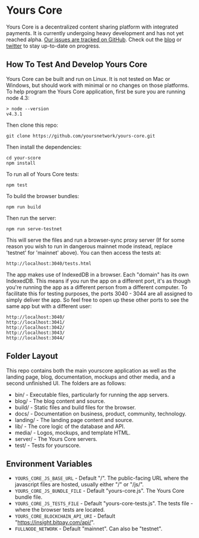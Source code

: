 Yours Core
==========
Yours Core is a decentralized content sharing platform with integrated
payments. It is currently undergoing heavy development and has not yet reached
alpha. [Our issues are tracked on
GitHub](https://github.com/yoursnetwork/yours-core/issues).  Check out the
[blog](http://blog.yourscore.co) or
[twitter](https://twitter.com/yoursnetwork) to stay up-to-date on progress.

How To Test And Develop Yours Core
----------------------------------
Yours Core can be built and run on Linux. It is not tested on Mac or Windows, but
should work with minimal or no changes on those platforms. To help program the
Yours Core application, first be sure you are running node 4.3:
```
> node --version
v4.3.1
```
Then clone this repo:
```
git clone https://github.com/yoursnetwork/yours-core.git
```
Then install the dependencies:
```
cd your-score
npm install
```
To run all of Yours Core tests:
```
npm test
```
To build the browser bundles:
```
npm run build
```
Then run the server:
```
npm run serve-testnet
```

This will serve the files and run a browser-sync proxy server (If for some
reason you wish to run in dangerous mainnet mode instead, replace 'testnet' for
'mainnet' above). You can then access the tests at:

```
http://localhost:3040/tests.html
```

The app makes use of IndexedDB in a browser. Each "domain" has its own
IndexedDB. This means if you run the app on a different port, it's as though
you're running the app as a different person from a different computer. To
facilitate this for testing purposes, the ports 3040 - 3044 are all assigned to
simply deliver the app. So feel free to open up these other ports to see the
same app but with a different user:
```
http://localhost:3040/
http://localhost:3041/
http://localhost:3042/
http://localhost:3043/
http://localhost:3044/
```

Folder Layout
-------------
This repo contains both the main yourscore application as well as the landing page,
blog, documentation, mockups and other media, and a second unfinished UI. The
folders are as follows:
- bin/ - Executable files, particularly for running the app servers.
- blog/ - The blog content and source.
- build/ - Static files and build files for the browser.
- docs/ - Documentation on business, product, community, technology.
- landing/ - The landing page content and source.
- lib/ - The core logic of the database and API.
- media/ - Logos, mockups, and template HTML.
- server/ - The Yours Core servers.
- test/ - Tests for yourscore.

Environment Variables
---------------------
- `YOURS_CORE_JS_BASE_URL` - Default "/". The public-facing URL where the javascript
  files are hosted, usually either "/" or "/js/".
- `YOURS_CORE_JS_BUNDLE_FILE` - Default "yours-core.js". The Yours Core bundle file.
- `YOURS_CORE_JS_TESTS_FILE` - Default "yours-core-tests.js". The tests file - where the
  browser tests are located.
- `YOURS_CORE_BLOCKCHAIN_API_URI` - Default "https://insight.bitpay.com/api/".
- `FULLNODE_NETWORK` - Default "mainnet". Can also be "testnet".
